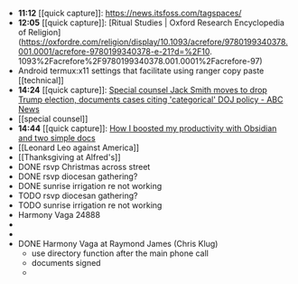 - **11:12** [[quick capture]]:  https://news.itsfoss.com/tagspaces/
- **12:05** [[quick capture]]:  [Ritual Studies | Oxford Research       Encyclopedia of Religion](https://oxfordre.com/religion/display/10.1093/acrefore/9780199340378.001.0001/acrefore-9780199340378-e-21?d=%2F10.    1093%2Facrefore%2F9780199340378.001.0001%2Facrefore-97)
- Android termux:x11 settings that facilitate using ranger copy paste [[technical]]
- **14:24** [[quick capture]]:  [Special counsel Jack Smith moves to drop Trump election, documents cases citing 'categorical' DOJ policy - ABC News](https://abcnews.go.com/US/special-counsel-jack-smith-moves-dismiss-election-interference/story?id=116207758)
- [[​special counsel]]
- **14:44** [[quick capture]]:  [How I boosted my productivity with Obsidian and two simple docs](https://www.androidauthority.com/how-i-use-obsidian-3499300/)
- [[Leonard Leo against America]]
- [[Thanksgiving at Alfred's]]
- DONE rsvp Christmas across street
- DONE rsvp diocesan gathering?
- DONE sunrise irrigation re not working
- TODO rsvp diocesan gathering?
- TODO sunrise irrigation re not working
- Harmony Vaga 24888
-
-
- DONE Harmony Vaga at Raymond James (Chris Klug)
	- use directory function after the main phone call
	- documents signed
	-